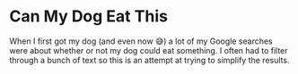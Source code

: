 # Can My Dog Eat This
When I first got my dog (and even now 😅) a lot of my Google searches were about whether or not my dog could eat something. I often had to filter through a bunch of text so this is an attempt at trying to simplify the results.
